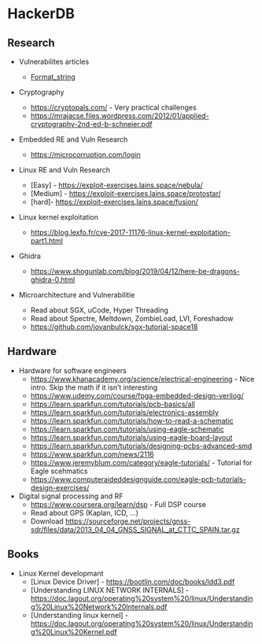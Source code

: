 # HackerDB

## Research
- Vulnerabilites articles 
    * [Format_string](https://www.cgsecurity.org/Articles/SecProg/Art4/)


- Cryptography 
    * https://cryptopals.com/ - Very practical challenges
    * https://mrajacse.files.wordpress.com/2012/01/applied-cryptography-2nd-ed-b-schneier.pdf

- Embedded RE and Vuln Research 
    * https://microcorruption.com/login 

- Linux RE and Vuln Research 
    * [Easy] - https://exploit-exercises.lains.space/nebula/
    * [Medium] - https://exploit-exercises.lains.space/protostar/
    * [hard]- https://exploit-exercises.lains.space/fusion/ 

- Linux kernel exploitation
    * https://blog.lexfo.fr/cve-2017-11176-linux-kernel-exploitation-part1.html

- Ghidra 
    * https://www.shogunlab.com/blog/2019/04/12/here-be-dragons-ghidra-0.html

- Microarchitecture and Vulnerabilitie
    * Read about SGX, uCode, Hyper Threading
    * Read about Spectre, Meltdown, ZombieLoad, LVI, Foreshadow
    * https://github.com/jovanbulck/sgx-tutorial-space18

## Hardware
- Hardware for software engineers 
   * https://www.khanacademy.org/science/electrical-engineering - Nice intro. Skip the math if it isn’t interesting
   * https://www.udemy.com/course/fpga-embedded-design-verilog/ 
   * https://learn.sparkfun.com/tutorials/pcb-basics/all
   * https://learn.sparkfun.com/tutorials/electronics-assembly 
   * https://learn.sparkfun.com/tutorials/how-to-read-a-schematic
   * https://learn.sparkfun.com/tutorials/using-eagle-schematic
   * https://learn.sparkfun.com/tutorials/using-eagle-board-layout
   * https://learn.sparkfun.com/tutorials/designing-pcbs-advanced-smd
   * https://www.sparkfun.com/news/2116
   * https://www.jeremyblum.com/category/eagle-tutorials/ - Tutorial for Eagle scehmatics
   * https://www.computeraideddesignguide.com/eagle-pcb-tutorials-design-exercises/ 
- Digital signal processing and RF 
   * https://www.coursera.org/learn/dsp - Full DSP course
   * Read about GPS (Kaplan, ICD, …)
   * Download https://sourceforge.net/projects/gnss-sdr/files/data/2013_04_04_GNSS_SIGNAL_at_CTTC_SPAIN.tar.gz 

## Books

- Linux Kernel developmant 
   * [Linux Device Driver] - https://bootlin.com/doc/books/ldd3.pdf
   * [Understanding LINUX NETWORK INTERNALS] -  https://doc.lagout.org/operating%20system%20/linux/Understanding%20Linux%20Network%20Internals.pdf
   * [Understanding linux kernel] - https://doc.lagout.org/operating%20system%20/linux/Understanding%20Linux%20Kernel.pdf
